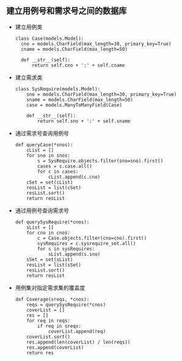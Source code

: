 ## 建立用例号和需求号之间的数据库   
             
+ 建立用例类    

      class Case(models.Model):            
        cno = models.CharField(max_length=30, primary_key=True)             
        cname = models.CharField(max_length=50)              

        def __str__(self):              
            return self.cno + ':' + self.cname                   
+ 建立需求类

      class SysRequire(models.Model):
          sno = models.CharField(max_length=30, primary_key=True)
          sname = models.CharField(max_length=50)
          case = models.ManyToManyField(Case)

          def __str__(self):
              return self.sno + ':' + self.sname

+ 通过需求号查询用例号     

      def queryCase(*snos):
          cList = []
          for sno in snos:
              s = SysRequire.objects.filter(sno=sno).first()
              cases = s.case.all()
              for c in cases:
                  cList.append(c.cno)
          cSet = set(cList)
          resList = list(cSet)
          resList.sort()
          return resList

+ 通过用例号查询需求号

      def querySysRequire(*cnos):
          sList = []
          for cno in cnos:
              c = Case.objects.filter(cno=cno).first()
              sysRequires = c.sysrequire_set.all()
              for s in sysRequires:
                  sList.append(s.sno)
          sSet = set(sList)
          resList = list(sSet)
          resList.sort()
          return resList
+ 用例集对指定需求集的覆盖度

      def Coverage(sreqs, *cnos):
          reqs = querySysRequire(*cnos)
          coverList = []
          res = []
          for req in reqs:
              if req in sreqs:
                  coverList.append(req)
          coverList.sort()
          res.append(len(coverList) / len(reqs))
          res.append(coverList)
          return res
